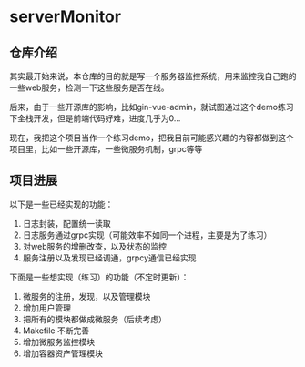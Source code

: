 # serverMonitor

## 仓库介绍

其实最开始来说，本仓库的目的就是写一个服务器监控系统，用来监控我自己跑的一些web服务，检测一下这些服务是否在线。

后来，由于一些开源库的影响，比如gin-vue-admin，就试图通过这个demo练习下全栈开发，但是前端代码好难，进度几乎为0...

现在，我把这个项目当作一个练习demo，把我目前可能感兴趣的内容都做到这个项目里，比如一些开源库，一些微服务机制，grpc等等


## 项目进展

以下是一些已经实现的功能：
1. 日志封装，配置统一读取
2. 日志服务通过grpc实现（可能效率不如同一个进程，主要是为了练习）
3. 对web服务的增删改查，以及状态的监控
4. 服务注册以及发现已经调通，grpcy通信已经实现

下面是一些想实现（练习）的功能（不定时更新）：
1. 微服务的注册，发现，以及管理模块
2. 增加用户管理
3. 把所有的模块都做成微服务（后续考虑）
4. Makefile 不断完善
5. 增加微服务监控模块
6. 增加容器资产管理模块
